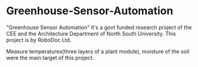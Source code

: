 # Greenhouse-Sensor-Automation
"Greenhouse Sensor Automation" it's a govt funded research project of the CEE and the Architecture Department of North South University. This project is by RoboDoc Ltd.

Measure temperatures(three layers of a plant module), moisture of the soil were the main target of this project. 
